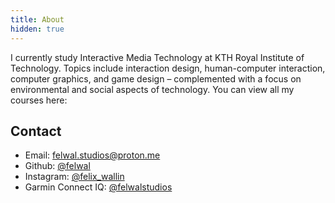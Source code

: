 ```yaml
---
title: About
hidden: true
---
```


I currently study Interactive Media Technology at KTH Royal Institute of Technology. Topics include interaction design, human-computer interaction, computer graphics, and game design – complemented with a focus on environmental and social aspects of technology. You can view all my courses here: [](/university-courses)

## Contact

- Email: felwal.studios@proton.me
- Github: [@felwal](https://github.com/felwal)
- Instagram: [@felix_wallin](https://www.instagram.com/felix_wallin)
- Garmin Connect IQ: [@felwalstudios](https://apps.garmin.com/developer/29f9576d-0084-4471-8daf-8d617888d37d/apps)

